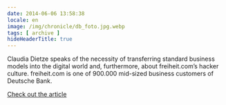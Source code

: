```yaml
---
date: 2014-06-06 13:58:38
locale: en
image: /img/chronicle/db_foto.jpg.webp
tags: [ archive ]
hideHeaderTitle: true
---
```


Claudia Dietze speaks of the necessity of transferring standard business models into the digital world and, furthermore, about freiheit.com’s hacker culture. freiheit.com is one of 900.000 mid-sized business customers of Deutsche Bank.

[Check out the article](https://www.deutsche-bank.de/pfb/data/docs/Einer_von_900.000_-_advertorial.pdf)